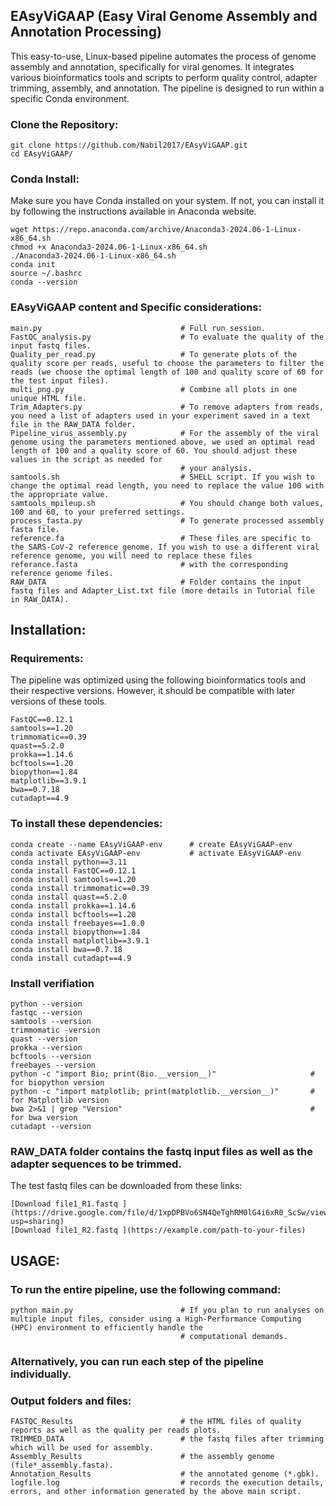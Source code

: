 
 ##                                                       **EAsyViGAAP (Easy Viral Genome Assembly and Annotation Processing)**            
                     

This easy-to-use, Linux-based pipeline automates the process of genome assembly and annotation, specifically for viral genomes. 
It integrates various bioinformatics tools and scripts to perform quality control, adapter trimming, assembly, and annotation. 
The pipeline is designed to run within a specific Conda environment.

### Clone the Repository:
~~~
git clone https://github.com/Nabil2017/EAsyViGAAP.git
cd EAsyViGAAP/
~~~

### Conda Install:

Make sure you have Conda installed on your system. If not, you can install it by following the instructions available in Anaconda website.

~~~
wget https://repo.anaconda.com/archive/Anaconda3-2024.06-1-Linux-x86_64.sh
chmod +x Anaconda3-2024.06-1-Linux-x86_64.sh
./Anaconda3-2024.06-1-Linux-x86_64.sh
conda init
source ~/.bashrc
conda --version
~~~

### EAsyViGAAP content and Specific considerations:
~~~
main.py                               # Full run session.
FastQC_analysis.py                    # To evaluate the quality of the input fastq files.
Quality_per_read.py                   # To generate plots of the quality score per reads, useful to choose the parameters to filter the reads (we choose the optimal length of 100 and quality score of 60 for the test input files).
multi_png.py                          # Combine all plots in one unique HTML file.
Trim_Adapters.py                      # To remove adapters from reads, you need a list of adapters used in your experiment saved in a text file in the RAW_DATA folder.
Pipeline_virus_assembly.py            # For the assembly of the viral genome using the parameters mentioned above, we used an optimal read length of 100 and a quality score of 60. You should adjust these values in the script as needed for 
                                      # your analysis. 
samtools.sh                           # SHELL script. If you wish to change the optimal read length, you need to replace the value 100 with the appropriate value.
samtools_mpileup.sh                   # You should change both values, 100 and 60, to your preferred settings.
process_fasta.py                      # To generate processed assembly fasta file.
reference.fa                          # These files are specific to the SARS-CoV-2 reference genome. If you wish to use a different viral reference genome, you will need to replace these files
referance.fasta                       # with the corresponding reference genome files.
RAW_DATA                              # Folder contains the input fastq files and Adapter_List.txt file (more details in Tutorial file in RAW_DATA).  
~~~

## Installation:
### Requirements:
The pipeline was optimized using the following bioinformatics tools and their respective versions. However, it should be compatible with later versions of these tools.
~~~
FastQC==0.12.1
samtools==1.20
trimmomatic==0.39
quast==5.2.0
prokka==1.14.6
bcftools==1.20
biopython==1.84
matplotlib==3.9.1
bwa==0.7.18
cutadapt==4.9
~~~

### To install these dependencies:
~~~
conda create --name EAsyViGAAP-env      # create EAsyViGAAP-env
conda activate EAsyViGAAP-env           # activate EAsyViGAAP-env
conda install python==3.11                    
conda install FastQC==0.12.1
conda install samtools==1.20
conda install trimmomatic==0.39
conda install quast==5.2.0
conda install prokka==1.14.6
conda install bcftools==1.20
conda install freebayes==1.0.0
conda install biopython==1.84
conda install matplotlib==3.9.1
conda install bwa==0.7.18
conda install cutadapt==4.9    
~~~

### Install verifiation
~~~
python --version
fastqc --version
samtools --version
trimmomatic -version
quast --version
prokka --version
bcftools --version
freebayes --version
python -c "import Bio; print(Bio.__version__)"                     # for biopython version
python -c "import matplotlib; print(matplotlib.__version__)"       # for Matplotlib version
bwa 2>&1 | grep "Version"                                          # for bwa version
cutadapt --version
~~~

### RAW_DATA folder contains the fastq input files as well as the adapter sequences to be trimmed.
The test fastq files can be downloaded from these links:
~~~
[Download file1_R1.fastq ](https://drive.google.com/file/d/1xpDPBVo6SN4QeTghRM0lG4i6xR0_ScSw/view?usp=sharing)
[Download file1_R2.fastq ](https://example.com/path-to-your-files)
~~~

## USAGE:
### To run the entire pipeline, use the following command:
~~~
python main.py                        # If you plan to run analyses on multiple input files, consider using a High-Performance Computing (HPC) environment to efficiently handle the 
                                      # computational demands.
~~~

### Alternatively, you can run each step of the pipeline individually. 

### Output folders and files:
~~~
FASTQC_Results                        # the HTML files of quality reports as well as the quality per reads plots.
TRIMMED_DATA                          # the fastq files after trimming which will be used for assembly.
Assembly_Results                      # the assembly genome (file*_assembly.fasta).
Annotation_Results                    # the annotated genome (*.gbk).
logfile.log                           # records the execution details, errors, and other information generated by the above main script. 
~~~




